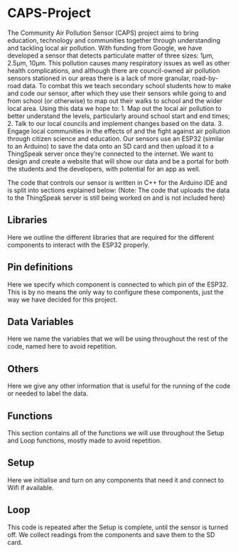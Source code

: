 # CAPS-Project

The Community Air Pollution Sensor (CAPS) project aims to bring education, technology and communities together through understanding and tackling local air pollution. With funding from Google, we have developed a sensor that detects particulate matter of three sizes: 1µm, 2.5µm, 10µm. This pollution causes many respiratory issues as well as other health complications, and although there are council-owned air pollution sensors stationed in our areas there is a lack of more granular, road-by-road data. To combat this we teach secondary school students how to make and code our sensor, after which they use their sensors while going to and from school (or otherwise) to map out their walks to school and the wider local area. Using this data we hope to: 1. Map out the local air pollution to better understand the levels, particularly around school start and end times; 2. Talk to our local councils and implement changes based on the data. 3. Engage local communities in the effects of and the fight against air pollution through citizen science and education. Our sensors use an ESP32 (similar to an Arduino) to save the data onto an SD card and then upload it to a ThingSpeak server once they’re connected to the internet. We want to design and create a website that will show our data and be a portal for both the students and the developers, with potential for an app as well. 

The code that controls our sensor is written in C++ for the Arduino IDE and is split into sections explained below:
(Note: The code that uploads the data to the ThingSpeak server is still being worked on and is not included here)

## Libraries  

Here we outline the different libraries that are required for the different components to interact with the ESP32 properly.

## Pin definitions  

Here we specify which component is connected to which pin of the ESP32. This is by no means the only way to configure these components, just the way we have decided for this project. 	
	
## Data Variables  

Here we name the variables that we will be using throughout the rest of the code, named here to avoid repetition.	

## Others  

Here we give any other information that is useful for the running of the code or needed to label the data. 

## Functions  

This section contains all of the functions we will use throughout the Setup and Loop functions, mostly made to avoid repetition. 

## Setup

Here we initialise and turn on any components that need it and connect to Wifi if available. 

## Loop

This code is repeated after the Setup is complete, until the sensor is turned off. We collect readings from the components and save them to the SD card.
